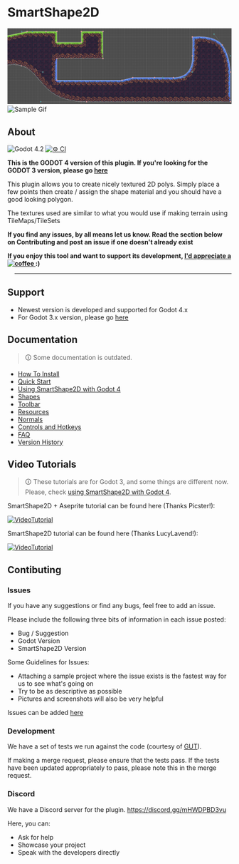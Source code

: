 # SmartShape2D

![Sample Image](./addons/rmsmartshape/documentation/imgs/sample.png)
![Sample Gif](./addons/rmsmartshape/documentation/imgs/sample.gif)

## About

![Godot 4.2](https://img.shields.io/badge/Godot-v4.2.x-%23478cbf?logo=godot-engine&logoColor=white)
[![⚙️ CI](https://github.com/SirRamEsq/SmartShape2D/actions/workflows/ci.yml/badge.svg)](https://github.com/SirRamEsq/SmartShape2D/actions/workflows/ci.yml)

**This is the GODOT 4 version of this plugin.
If you're looking for the GODOT 3 version, please go [here](https://github.com/SirRamEsq/SmartShape2D/tree/Godot3-latest)**

This plugin allows you to create nicely textured 2D polys.
Simply place a few points then create / assign the shape material and you should have a good looking polygon.

The textures used are similar to what you would use if making terrain using TileMaps/TileSets


**If you find any issues, by all means let us know.
Read the section below on Contributing and post an issue if one doesn't already exist**

**If you enjoy this tool and want to support its development, [I'd appreciate a coffee ](https://www.buymeacoffee.com/SirRamESQ) :)**
<a href="https://www.buymeacoffee.com/SirRamESQ">
  <img src="https://cdn.buymeacoffee.com/buttons/v2/default-yellow.png" align="left" height="48">
</a>

---

## Support

- Newest version is developed and supported for Godot 4.x
- For Godot 3.x version, please go [here](https://github.com/SirRamEsq/SmartShape2D/tree/Godot3-latest)

## Documentation
> 🛈 Some documentation is outdated.

- [How To Install](./addons/rmsmartshape/documentation/Install.md)
- [Quick Start](./addons/rmsmartshape/documentation/Quickstart.md)
- [Using SmartShape2D with Godot 4](./addons/rmsmartshape/documentation/Godot4.md)
- [Shapes](./addons/rmsmartshape/documentation/Shapes.md)
- [Toolbar](./addons/rmsmartshape/documentation/Toolbar.md)
- [Resources](./addons/rmsmartshape/documentation/Resources.md)
- [Normals](./addons/rmsmartshape/documentation/Normals.md)
- [Controls and Hotkeys](./addons/rmsmartshape/documentation/Controls.md)
- [FAQ](./addons/rmsmartshape/documentation/FAQ.md)
- [Version History](./addons/rmsmartshape/documentation/VersionHistory.md)

## Video Tutorials

> 🛈 These tutorials are for Godot 3, and some things are different now.
> Please, check [using SmartShape2D with Godot 4](./addons/rmsmartshape/documentation/Godot4.md).

SmartShape2D + Aseprite tutorial can be found here (Thanks Picster!):

[![VideoTutorial](https://img.youtube.com/vi/r-pd2yuNPvA/0.jpg)](http://www.youtube.com/watch?v=r-pd2yuNPvA)

SmartShape2D tutorial can be found here (Thanks LucyLavend!):

[![VideoTutorial](https://img.youtube.com/vi/45PldDNCQhw/0.jpg)](https://www.youtube.com/watch?v=45PldDNCQhw)

## Contibuting

### Issues

If you have any suggestions or find any bugs, feel free to add an issue.

Please include the following three bits of information in each issue posted:
- Bug / Suggestion
- Godot Version
- SmartShape2D Version

Some Guidelines for Issues:
- Attaching a sample project where the issue exists is the fastest way for us to see what's going on
- Try to be as descriptive as possible
- Pictures and screenshots will also be very helpful

Issues can be added [here](https://github.com/SirRamEsq/SmartShape2D/issues)

### Development

We have a set of tests we run against the code (courtesy of [GUT](https://github.com/bitwes/Gut)).

If making a merge request, please ensure that the tests pass. If the tests have been updated appropriately to pass, please note this in the merge request.

### Discord

We have a Discord server for the plugin. https://discord.gg/mHWDPBD3vu

Here, you can:
- Ask for help
- Showcase your project
- Speak with the developers directly

